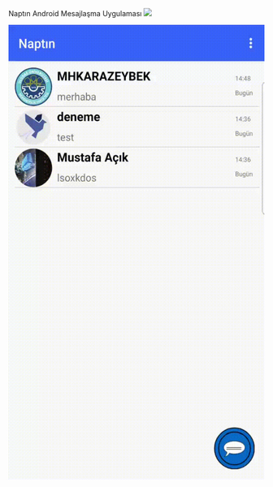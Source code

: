 Naptın Android Mesajlaşma Uygulaması
![](https://img.shields.io/github/released/pandao/editor.md.svg)

![](Naptın.gif)
